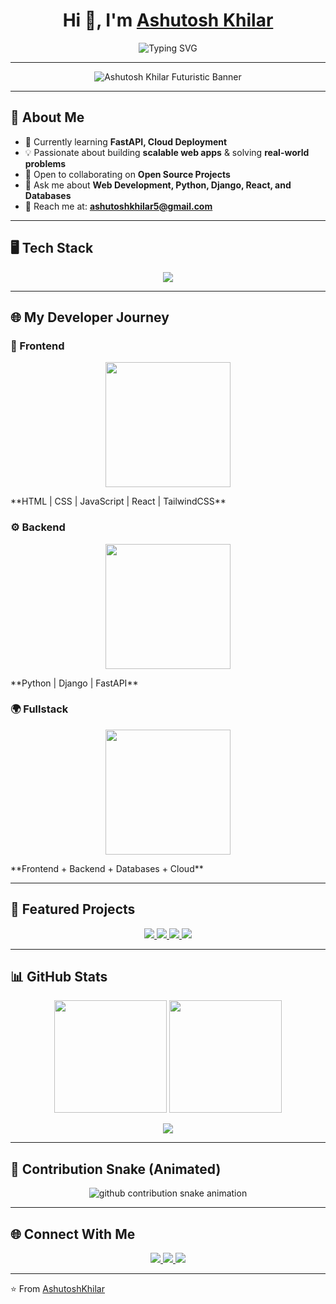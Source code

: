 <h1 align="center"> 
  Hi 👋, I'm <a href="https://github.com/ashu-7683">Ashutosh Khilar</a>  
</h1>

<p align="center">
  <img src="https://readme-typing-svg.demolab.com?font=Fira+Code&size=28&pause=1000&color=00F700&width=500&lines=Full+Stack+Developer;Python+Developer;Open+Source+Contributor;Cloud+Deployment+%26+FastAPI" alt="Typing SVG" />
</p>

---

<p align="center">
  <img src="https://hacked-github-readme-stats.vercel.app/api/banner?text=Ashutosh+Khilar&font=Orbitron&effect=neon&animation=glow&color=00F7FF&size=50" alt="Ashutosh Khilar Futuristic Banner"/>
</p>

---

## 🚀 About Me  

- 🌱 Currently learning **FastAPI, Cloud Deployment**
- 💡 Passionate about building **scalable web apps** & solving **real-world problems**
- 🤝 Open to collaborating on **Open Source Projects**
- 💬 Ask me about **Web Development, Python, Django, React, and Databases**
- 📧 Reach me at: **ashutoshkhilar5@gmail.com**

---

## 🖥️ Tech Stack  

<p align="center">
  <img src="https://skillicons.dev/icons?i=html,css,js,react,tailwind,python,django,fastapi,git,docker,postgresql,aws&theme=dark" />
</p>

---

## 🌐 My Developer Journey  

### 🎨 Frontend  
<p align="center">
  <img src="https://cdn3d.iconscout.com/3d/premium/thumb/frontend-3d-illustration-download-in-png-blend-fbx-gltf-file-formats--design-development-programmer-pack-user-interface-icons-9077080.png?f=webp" width="200"/>
  
</p>   
**HTML | CSS | JavaScript | React | TailwindCSS**

### ⚙️ Backend  
<p align="center">
  <img src="https://cdn3d.iconscout.com/3d/premium/thumb/backend-3d-illustration-download-in-png-blend-fbx-gltf-file-formats--developer-programming-computer-coding-pack-icons-9077084.png?f=webp" width="200"/>

</p>   
**Python | Django | FastAPI**

### 🌍 Fullstack  
<p align="center">
<img src="https://cdn3d.iconscout.com/3d/premium/thumb/full-stack-3d-illustration-download-in-png-blend-fbx-gltf-file-formats--developer-programmer-front-end-back-end-pack-icons-9077078.png?f=webp" width="200"/>
</p>  
**Frontend + Backend + Databases + Cloud**

---

## 🚀 Featured Projects  

<p align="center">
  <a href="https://github.com/ashu-7683/GAN_Model">
  <img src="https://github-readme-stats.vercel.app/api/pin/?username=ashu-7683&repo=GAN_Model&theme=tokyonight" />
</a>

<a href="https://github.com/ashu-7683/Movie_recommendation_system">
  <img src="https://github-readme-stats.vercel.app/api/pin/?username=ashu-7683&repo=Movie_recommendation_system&theme=tokyonight" />
</a>

  <a href="https://github.com/ashu-7683/Credit_Card">
    <img src="https://github-readme-stats.vercel.app/api/pin/?username=ashu-7683&repo=Credit_Card&theme=radical"/>
  </a>
  <a href="https://github.com/ashu-7683/House_Price_Prediction">
    <img src="https://github-readme-stats.vercel.app/api/pin/?username=ashu-7683&repo=House_Price_Prediction&theme=radical"/>
  </a>
</p>

---

## 📊 GitHub Stats  

<p align="center">
  <img src="https://github-readme-stats.vercel.app/api?username=ashu-7683&show_icons=true&theme=tokyonight" height="180em"/>
  <img src="https://github-readme-stats.vercel.app/api/top-langs/?username=ashu-7683&layout=compact&theme=tokyonight" height="180em"/>
</p>

<p align="center">
  <img src="https://github-readme-streak-stats.herokuapp.com/?user=ashu-7683&theme=tokyonight" />
</p>

---

## 🐍 Contribution Snake (Animated)

<p align="center">
  <picture>
    <source media="(prefers-color-scheme: dark)" srcset="https://raw.githubusercontent.com/ashu-7683/ashu-7683/output/github-snake-dark.gif" />
    <source media="(prefers-color-scheme: light)" srcset="https://raw.githubusercontent.com/ashu-7683/ashu-7683/output/github-snake-light.gif" />
    <img alt="github contribution snake animation" src="https://raw.githubusercontent.com/ashu-7683/ashu-7683/output/github-snake-rainbow.gif" />
  </picture>
</p>

---
## 🌐 Connect With Me  

<p align="center">
  <a href="https://linkedin.com/in/ashutoshkhilar" target="_blank">
    <img src="https://img.shields.io/badge/LinkedIn-0077B5?style=for-the-badge&logo=linkedin&logoColor=white"/>
  </a>
  <a href="https://github.com/ashu-7683" target="_blank">
    <img src="https://img.shields.io/badge/GitHub-100000?style=for-the-badge&logo=github&logoColor=white"/>
  </a>
  <a href="mailto:ashutoshkhilar5@gmail.com">
    <img src="https://img.shields.io/badge/Gmail-D14836?style=for-the-badge&logo=gmail&logoColor=white"/>
  </a>
</p>

---
⭐ From [AshutoshKhilar](https://github.com/ashu-7683)
